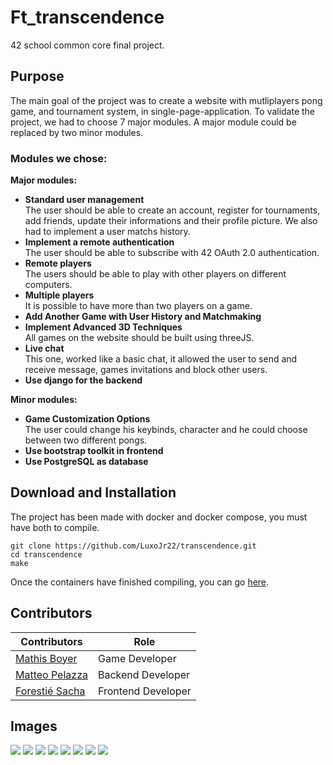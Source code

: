 # Ft_transcendence
42 school common core final project.
## Purpose
The main goal of the project was to create a website with mutliplayers pong game, and tournament system, in single-page-application. 
To validate the project, we had to choose 7 major modules. A major module could be replaced by two minor modules.
### Modules we chose:
<strong>Major modules:<nr></strong>
- <strong>Standard user management<br></strong>
  The user should be able to create an account, register for tournaments, add friends, update their informations and their profile picture. We also had to implement a user matchs history.<br>
- <strong>Implement a remote authentication<br></strong>
  The user should be able to subscribe with 42 OAuth 2.0 authentication.
- <strong>Remote players<br></strong>
  The users should be able to play with other players on different computers.
- <strong>Multiple players</strong><br>
  It is possible to have more than two players on a game.
- <strong>Add Another Game with User History and Matchmaking</strong>
- <strong>Implement Advanced 3D Techniques<br></strong>
  All games on the website should be built using threeJS.
- <strong>Live chat<br></strong>
  This one, worked like a basic chat, it allowed the user to send and receive message, games invitations and block other users.
- <strong>Use django for the backend<br></strong>

<strong>Minor modules:<br></strong>
- <strong>Game Customization Options<br></strong>
  The user could change his keybinds, character and he could choose between two different pongs.
- <strong>Use bootstrap toolkit in frontend<br></strong>
- <strong>Use PostgreSQL as database<br></strong>

## Download and Installation
The project has been made with docker and docker compose, you must have both to compile.
```
git clone https://github.com/LuxoJr22/transcendence.git
cd transcendence
make
```
Once the containers have finished compiling, you can go [here](http://localhost:8080).
## Contributors
|Contributors|Role|
|------------|----|
|[Mathis Boyer](https://github.com/LuxoJr22)|Game Developer|
|[Matteo Pelazza](https://github.com/olmayto)|Backend Developer|
|[Forestié Sacha](https://github.com/Stelviaa)|Frontend Developer|
## Images
![](https://drive.google.com/thumbnail?id=1n9LjvevuR14HKHGd-HA8J19oYIhNxoj6&sz=w1000)
![](https://drive.google.com/thumbnail?id=1JpbmR5g5v1yArf7pYMQG4ZUX1J8MrIbH&sz=w1000)
![](https://drive.google.com/thumbnail?id=1LYLY8hzQrz9e6Nn8O8xxbTsl18Wc8Bmf&sz=w1000)
![](https://drive.google.com/thumbnail?id=1ThBQZ_n684D723Dbb66ZahgM8DD_0UZu&sz=w1000)
![](https://drive.google.com/thumbnail?id=1UjT1U2NLjG-fpxGiE5dtWznAIkvSa7uN&sz=w1000)
![](https://drive.google.com/thumbnail?id=1weD4UtDvfNipfg2OToiYw0wrsrgqY4lZ&sz=w1000)
![](https://drive.google.com/thumbnail?id=1BYkgSmomI0_JTGut6Jje4mGkIWNVAmU_&sz=w1000)
![](https://drive.google.com/thumbnail?id=1X_76oIO-jsAwSZjhfzFINEFa69FT95ud&sz=w1000)

